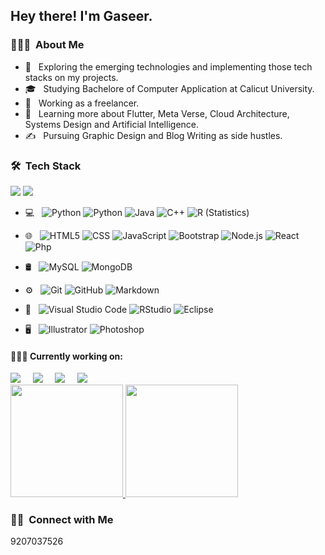 <h2 aling="center"> Hey there! I'm Gaseer.</h2>

<h3> 👨🏻‍💻 &nbsp;About Me </h3>

- 🤔 &nbsp; Exploring the emerging technologies and implementing those tech stacks on my projects.
- 🎓 &nbsp; Studying Bachelore of Computer Application at Calicut University.
- 💼 &nbsp; Working as a freelancer.
- 🌱 &nbsp; Learning more about Flutter, Meta Verse, Cloud Architecture, Systems Design and Artificial Intelligence.
- ✍️ &nbsp; Pursuing Graphic Design and Blog Writing as side hustles.

<h3> 🛠 &nbsp;Tech Stack</h3>
<a src="https://www.npmjs.com/"><img src="https://img.icons8.com/color/48/000000/npm.png"/></a>
<a src="https://github.com/"><img src="https://img.icons8.com/color/48/000000/github--v1.png"/></a>


- 💻 &nbsp;
  ![Python](https://img.shields.io/badge/-Python-333333?style=flat&logo=python)
  ![Python](https://img.shields.io/badge/Flutter-dev-blue)
  ![Java](https://img.shields.io/badge/-Java-333333?style=flat&logo=Java&logoColor=007396)
  ![C++](https://img.shields.io/badge/-C++-333333?style=flat&logo=C%2B%2B&logoColor=00599C)
  ![R (Statistics)](https://img.shields.io/badge/-R-333333?style=flat&logo=R&logoColor=276DC3)
- 🌐 &nbsp;
  ![HTML5](https://img.shields.io/badge/-HTML5-333333?style=flat&logo=HTML5)
  ![CSS](https://img.shields.io/badge/-CSS-333333?style=flat&logo=CSS3&logoColor=1572B6)
  ![JavaScript](https://img.shields.io/badge/-JavaScript-333333?style=flat&logo=javascript)
  ![Bootstrap](https://img.shields.io/badge/-Bootstrap-333333?style=flat&logo=bootstrap&logoColor=563D7C)
  ![Node.js](https://img.shields.io/badge/-Node.js-333333?style=flat&logo=node.js)
  ![React](https://img.shields.io/badge/-React-333333?style=flat&logo=react)
  ![Php](https://img.shields.io/badge/-Php-333333?style=flat&logo=Php)

- 🛢 &nbsp;
  ![MySQL](https://img.shields.io/badge/-MySQL-333333?style=flat&logo=mysql)
  ![MongoDB](https://img.shields.io/badge/-MongoDB-333333?style=flat&logo=mongodb)
- ⚙️ &nbsp;
  ![Git](https://img.shields.io/badge/-Git-333333?style=flat&logo=git)
  ![GitHub](https://img.shields.io/badge/-GitHub-333333?style=flat&logo=github)
  ![Markdown](https://img.shields.io/badge/-Markdown-333333?style=flat&logo=markdown)
- 🔧 &nbsp;
  ![Visual Studio Code](https://img.shields.io/badge/-Visual%20Studio%20Code-333333?style=flat&logo=visual-studio-code&logoColor=007ACC)
  ![RStudio](https://img.shields.io/badge/-RStudio-333333?style=flat&logo=rstudio)
  ![Eclipse](https://img.shields.io/badge/-Eclipse-333333?style=flat&logo=eclipse-ide&logoColor=2C2255)
- 🖥 &nbsp;
  ![Illustrator](https://img.shields.io/badge/-Illustrator-333333?style=flat&logo=adobe-illustrator)
  ![Photoshop](https://img.shields.io/badge/-Photoshop-333333?style=flat&logo=adobe-photoshop)
  
  
<h4> 👨🏻‍💻 Currently working on:</h4>
<a src="https://www.flutter.com/"><img src="https://img.icons8.com/color/48/000000/flutter.png"/></a> &nbsp;&nbsp;&nbsp;
<a src="https://www.firebase.com/"><img src="https://img.icons8.com/color/48/000000/firebase.png"/></a> &nbsp;&nbsp;&nbsp;
<a src="https://www.javascript.com/"><img src="https://img.icons8.com/color/48/000000/javascript.png"/></a> &nbsp;&nbsp;&nbsp;
<a src="https://reactjs.org/"><img src="https://img.icons8.com/color/48/000000/react-native.png"/></a> &nbsp;&nbsp;


<br/>

<a href="https://github.com/gaseer">
  <img height="180em" src="https://github-readme-stats.vercel.app/api?username=gaseer&theme=buefy&show_icons=true" />
  <img height="180em" src="https://github-readme-stats.vercel.app/api/top-langs/?username=gaseer&theme=buefy&layout=compact" />
</a>

<br/>

<h3> 🤝🏻 &nbsp;Connect with Me </h3>

9207037526


